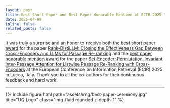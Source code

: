 ```yaml
---
layout: post
title: Best Short Paper and Best Paper Honorable Mention at ECIR 2025 🏆
date: 2025-04-09
inline: false
related_posts: false
---
```


It was truly a surprise and an honor to receive both the <a href="../../assets/pdf/ecir25-best-short-paper-award.pdf">best short paper award</a> for the paper <a href="../../assets/pdf/schlatt-2025c.pdf">Rank-DistiLLM: Closing the Effectiveness Gap Between Cross-Encoders and LLMs for Passage Re-ranking</a> and the <a href="../../assets/pdf/ecir25-best-paper-honourable-mention-award.pdf">best paper honorable mention award</a> for the paper <a href="../../assets/pdf/schlatt-2025b.pdf">Set-Encoder: Permutation-Invariant Inter-Passage Attention for Listwise Passage Re-Ranking with Cross-Encoders</a> at the European Conference on Information Retrieval (ECIR) 2025 in Lucca, Italy. Thank you to all the co-authors for their continuous feedback and hard work.

***

<div>
  {% include figure.html path="assets/img/best-paper-ceremony.jpg" title="UQ Logo" class="img-fluid rounded z-depth-1" %}
</div>